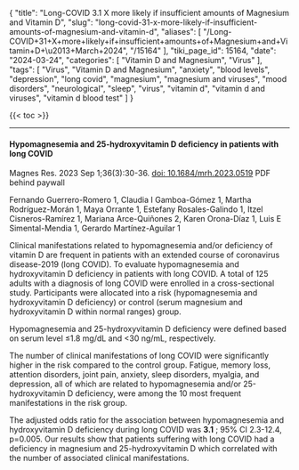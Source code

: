 {
    "title": "Long-COVID 3.1 X more likely if insufficient amounts of Magnesium and Vitamin D",
    "slug": "long-covid-31-x-more-likely-if-insufficient-amounts-of-magnesium-and-vitamin-d",
    "aliases": [
        "/Long-COVID+31+X+more+likely+if+insufficient+amounts+of+Magnesium+and+Vitamin+D+\u2013+March+2024",
        "/15164"
    ],
    "tiki_page_id": 15164,
    "date": "2024-03-24",
    "categories": [
        "Vitamin D and Magnesium",
        "Virus"
    ],
    "tags": [
        "Virus",
        "Vitamin D and Magnesium",
        "anxiety",
        "blood levels",
        "depression",
        "long covid",
        "magnesium",
        "magnesium and viruses",
        "mood disorders",
        "neurological",
        "sleep",
        "virus",
        "vitamin d",
        "vitamin d and viruses",
        "vitamin d blood test"
    ]
}


{{< toc >}}

---

#### Hypomagnesemia and 25-hydroxyvitamin D deficiency in patients with long COVID

Magnes Res. 2023 Sep 1;36(3):30-36. [doi: 10.1684/mrh.2023.0519](https://doi.org/10.1684/mrh.2023.0519) PDF behind paywall

Fernando Guerrero-Romero 1, Claudia I Gamboa-Gómez 1, Martha Rodríguez-Morán 1, Maya Orrante 1, Estefany Rosales-Galindo 1, Itzel Cisneros-Ramírez 1, Mariana Arce-Quiñones 2, Karen Orona-Díaz 1, Luis E Simental-Mendia 1, Gerardo Martínez-Aguilar 1

Clinical manifestations related to hypomagnesemia and/or deficiency of vitamin D are frequent in patients with an extended course of coronavirus disease-2019 (long COVID). To evaluate hypomagnesemia and hydroxyvitamin D deficiency in patients with long COVID. A total of 125 adults with a diagnosis of long COVID were enrolled in a cross-sectional study. Participants were allocated into a risk (hypomagnesemia and hydroxyvitamin D deficiency) or control (serum magnesium and hydroxyvitamin D within normal ranges) group. 

Hypomagnesemia and 25-hydroxyvitamin D deficiency were defined based on serum level ≤1.8 mg/dL and <30 ng/mL, respectively. 

The number of clinical manifestations of long COVID were significantly higher in the risk compared to the control group. Fatigue, memory loss, attention disorders, joint pain, anxiety, sleep disorders, myalgia, and depression, all of which are related to hypomagnesemia and/or 25-hydroxyvitamin D deficiency, were among the 10 most frequent manifestations in the risk group. 

The adjusted odds ratio for the association between hypomagnesemia and hydroxyvitamin D deficiency during long COVID was  **3.1** ; 95% CI 2.3-12.4, p=0.005. Our results show that patients suffering with long COVID had a deficiency in magnesium and 25-hydroxyvitamin D which correlated with the number of associated clinical manifestations.